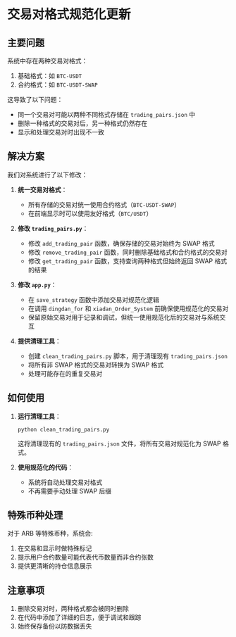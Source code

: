 # 交易对格式规范化更新

## 主要问题

系统中存在两种交易对格式：
1. 基础格式：如 `BTC-USDT`
2. 合约格式：如 `BTC-USDT-SWAP`

这导致了以下问题：
- 同一个交易对可能以两种不同格式存储在 `trading_pairs.json` 中
- 删除一种格式的交易对后，另一种格式仍然存在
- 显示和处理交易对时出现不一致

## 解决方案

我们对系统进行了以下修改：

1. **统一交易对格式**：
   - 所有存储的交易对统一使用合约格式（`BTC-USDT-SWAP`）
   - 在前端显示时可以使用友好格式（`BTC/USDT`）

2. **修改 `trading_pairs.py`**：
   - 修改 `add_trading_pair` 函数，确保存储的交易对始终为 SWAP 格式
   - 修改 `remove_trading_pair` 函数，同时删除基础格式和合约格式的交易对
   - 修改 `get_trading_pair` 函数，支持查询两种格式但始终返回 SWAP 格式的结果

3. **修改 `app.py`**：
   - 在 `save_strategy` 函数中添加交易对规范化逻辑
   - 在调用 `dingdan_for` 和 `xiadan_Order_System` 前确保使用规范化的交易对
   - 保留原始交易对用于记录和调试，但统一使用规范化后的交易对与系统交互

4. **提供清理工具**：
   - 创建 `clean_trading_pairs.py` 脚本，用于清理现有 `trading_pairs.json`
   - 将所有非 SWAP 格式的交易对转换为 SWAP 格式
   - 处理可能存在的重复交易对

## 如何使用

1. **运行清理工具**：
   ```
   python clean_trading_pairs.py
   ```
   这将清理现有的 `trading_pairs.json` 文件，将所有交易对规范化为 SWAP 格式。

2. **使用规范化的代码**：
   - 系统将自动处理交易对格式
   - 不再需要手动处理 SWAP 后缀

## 特殊币种处理

对于 ARB 等特殊币种，系统会:
1. 在交易和显示时做特殊标记
2. 提示用户合约数量可能代表代币数量而非合约张数
3. 提供更清晰的持仓信息展示

## 注意事项

1. 删除交易对时，两种格式都会被同时删除
2. 在代码中添加了详细的日志，便于调试和跟踪
3. 始终保存备份以防数据丢失 